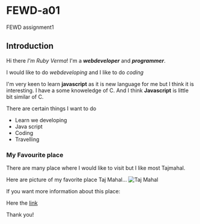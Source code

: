 # FEWD-a01
FEWD assignment1

## Introduction
Hi there *I'm Ruby Verma*!  I'm a _**webdeveloper**_ and _**programmer**_.

I would like to do _webdeveloping_ and  I like to do _coding_


I'm very keen to learn **javascript** as it is new language for me but I think it is interesting.
I have a some knoweledge of C. And I think **Javascript** is little bit similar of C.


There are certain things I want to do 
* Learn we developing
* Java script
* Coding
* Travelling


### My Favourite place 


There are many place where I would like to visit but I like most Tajmahal.

Here are picture  of my favorite place Taj Mahal...
![Taj Mahal](https://upload.wikimedia.org/wikipedia/commons/b/bd/Taj_Mahal%2C_Agra%2C_India_edit3.jpg)


If you want more information about this place:

Here the [link](https://en.wikipedia.org/wiki/Taj_Mahal)

Thank you!
